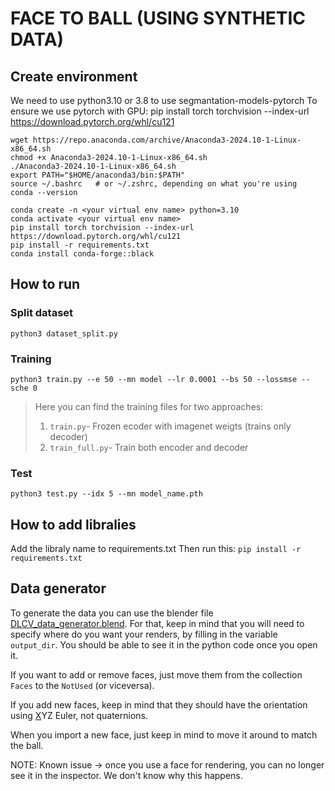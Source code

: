 # FACE TO BALL (USING SYNTHETIC DATA)

## Create environment
We need to use python3.10 or 3.8 to use segmantation-models-pytorch
To ensure we use pytorch with GPU: pip install torch torchvision --index-url https://download.pytorch.org/whl/cu121
```
wget https://repo.anaconda.com/archive/Anaconda3-2024.10-1-Linux-x86_64.sh
chmod +x Anaconda3-2024.10-1-Linux-x86_64.sh 
./Anaconda3-2024.10-1-Linux-x86_64.sh 
export PATH="$HOME/anaconda3/bin:$PATH"
source ~/.bashrc   # or ~/.zshrc, depending on what you're using
conda --version

conda create -n <your virtual env name> python=3.10 
conda activate <your virtual env name>
pip install torch torchvision --index-url https://download.pytorch.org/whl/cu121
pip install -r requirements.txt
conda install conda-forge::black
```

## How to run
### Split dataset
`python3 dataset_split.py` 
### Training
`python3 train.py --e 50 --mn model --lr 0.0001 --bs 50 --lossmse --sche 0` 
>Here you can find the training files for two approaches:
>1. `train.py`- Frozen ecoder with imagenet weigts (trains only decoder)
>2. `train_full.py`- Train both encoder and decoder
### Test
`python3 test.py --idx 5 --mn model_name.pth`



## How to add libralies
Add the libraly name to requirements.txt
Then run this: `pip install -r requirements.txt`

## Data generator
To generate the data you can use the blender file [DLCV_data_generator.blend](./DLCV_data_generator.blend). For that, keep in mind that you will need to specify where do you want your renders, by filling in the variable `output_dir`. You should be able to see it in the python code once you open it.

If you want to add or remove faces, just move them from the collection `Faces` to the `NotUsed` (or viceversa).

If you add new faces, keep in mind that they should have the orientation using <ins>X</ins>YZ Euler, not quaternions.

When you import a new face, just keep in mind to move it around to match the ball.

NOTE: Known issue -> once you use a face for rendering, you can no longer see it in the inspector. We don't know why this happens.